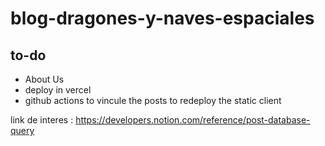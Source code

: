 # blog-dragones-y-naves-espaciales

## to-do
- About Us
- deploy in vercel
- github actions to vincule the posts to redeploy the static client

link de interes : https://developers.notion.com/reference/post-database-query